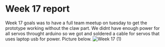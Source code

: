 # Week 17 report

Week 17 goals was to have a full team meetup on tuesday to get the prototype working without the claw part. We didnt have enough power for all servos throught arduino
so we got and soldered a cable for servos that uses laptop usb for power. Picture below.
![Week 17 (1)](https://user-images.githubusercontent.com/98407040/166236908-8b29d635-649f-45de-a189-b00b169feef8.jpg)
